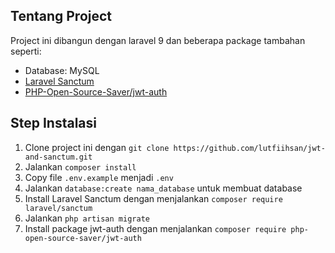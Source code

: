 ## Tentang Project

Project ini dibangun dengan laravel 9 dan beberapa package tambahan seperti:

- Database: MySQL
- [Laravel Sanctum](https://laravel.com/docs/9.x/sanctum)
- [PHP-Open-Source-Saver/jwt-auth](https://github.com/PHP-Open-Source-Saver/jwt-auth)

## Step Instalasi

1. Clone project ini dengan `git clone https://github.com/lutfiihsan/jwt-and-sanctum.git`
2. Jalankan `composer install`
3. Copy file `.env.example` menjadi `.env`
4. Jalankan `database:create nama_database` untuk membuat database
5. Install Laravel Sanctum dengan menjalankan `composer require laravel/sanctum`
6. Jalankan `php artisan migrate`
7. Install package jwt-auth dengan menjalankan `composer require php-open-source-saver/jwt-auth`

